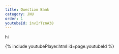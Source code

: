 ```yaml
---
title: Question Bank
category: JNU
order: 1
youtubeId: invIrTznA38
---
```


hi

{% include youtubePlayer.html id=page.youtubeId %}
